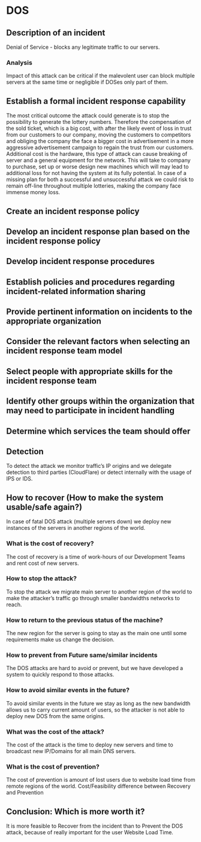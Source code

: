 # DOS
## Description of an incident
Denial of Service - blocks any legitimate traffic to our servers.
### Analysis
Impact of this attack can be critical if the malevolent user can block multiple servers at the same time or negligible if DOSes only part of them.
## Establish a formal incident response capability
The most critical outcome the attack could generate is to stop the possibility to generate the lottery numbers.
Therefore the compensation of the sold ticket, which is a big cost, with after the likely event of loss in trust from our customers to our company, moving the customers to competitors and obliging the company the face a bigger cost in advertisement in a more aggressive advertisement campaign to regain the trust from our customers.
Additional cost is the hardware, this type of attack can cause breaking of server and a general equipment for the network. This will take to company to purchase, set up or worse design new machines which will may lead to additional loss for not having the system at its fully potential.
In case of a missing plan for both a successful and unsuccessful attack we could risk to remain off-line throughout multiple lotteries, making the company face immense money loss.
## Create an incident response policy
## Develop an incident response plan based on the incident response policy
## Develop incident response procedures
## Establish policies and procedures regarding incident-related information sharing
## Provide pertinent information on incidents to the appropriate organization
## Consider the relevant factors when selecting an incident response team model
## Select people with appropriate skills for the incident response team
## Identify other groups within the organization that may need to participate in incident handling
## Determine which services the team should offer


## Detection
To detect the attack we monitor traffic’s IP origins and we delegate detection to third parties (CloudFlare) or detect internally with the usage of IPS or IDS.
## How to recover (How to make the system usable/safe again?)
In case of fatal DOS attack (multiple servers down) we deploy new instances of the servers in another regions of the world.
### What is the cost of recovery?
The cost of recovery is a time of work-hours of our Development Teams and rent cost of new servers.
### How to stop the attack?
To stop the attack we migrate main server to another region of the world to make the attacker’s traffic go through smaller bandwidths networks to reach.
### How to return to the previous status of the machine?
The new region for the server is going to stay as the main one until some requirements make us change the decision.
### How to prevent from Future same/similar incidents
The DOS attacks are hard to avoid or prevent, but we have developed a system to quickly respond to those attacks.
### How to avoid similar events in the future?
To avoid similar events in the future we stay as long as the new bandwidth allows us to carry current amount of users, so the attacker is not able to deploy new DOS from the same origins.
### What was the cost of the attack?
The cost of the attack is the time to deploy new servers and time to broadcast new IP/Domains for all main DNS servers.
### What is the cost of prevention?
The cost of prevention is amount of lost users due to website load time from remote regions of the world.
Cost/Feasibility difference between Recovery and Prevention
## Conclusion: Which is more worth it?
It is more feasible to Recover from the incident than to Prevent the DOS attack, because of really important for the user Website Load Time.
